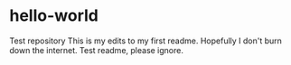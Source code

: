 # hello-world
Test repository
This is my edits to my first readme. Hopefully I don't burn down the internet. 
Test readme, please ignore.

